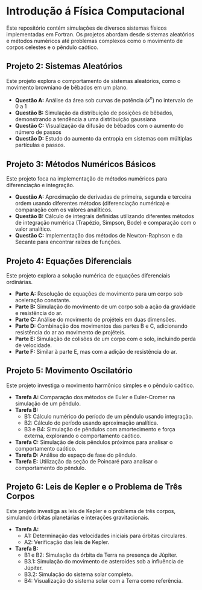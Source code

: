 # Introdução á Física Computacional

Este repositório contém simulações de diversos sistemas físicos implementadas em Fortran. Os projetos abordam desde sistemas aleatórios e métodos numéricos até problemas complexos como o movimento de corpos celestes e o pêndulo caótico.

## Projeto 2: Sistemas Aleatórios

Este projeto explora o comportamento de sistemas aleatórios, como o movimento browniano de bêbados em um plano.

* **Questão A:** Análise da área sob curvas de potência ($x^n$) no intervalo de 0 a 1
* **Questão B:** Simulação da distribuição de posições de bêbados, demonstrando a tendência a uma distribuição gaussiana
* **Questão C:** Visualização da difusão de bêbados com o aumento do número de passos
* **Questão D:** Estudo do aumento da entropia em sistemas com múltiplas partículas e passos.

## Projeto 3: Métodos Numéricos Básicos

Este projeto foca na implementação de métodos numéricos para diferenciação e integração.

* **Questão A:** Aproximação de derivadas de primeira, segunda e terceira ordem usando diferentes métodos (diferenciação numérica) e comparação com os valores analíticos.
* **Questão B:** Cálculo de integrais definidas utilizando diferentes métodos de integração numérica (Trapézio, Simpson, Bode) e comparação com o valor analítico.
* **Questão C:** Implementação dos métodos de Newton-Raphson e da Secante para encontrar raízes de funções.

## Projeto 4: Equações Diferenciais

Este projeto explora a solução numérica de equações diferenciais ordinárias.

* **Parte A:** Resolução de equações de movimento para um corpo sob aceleração constante.
* **Parte B:** Simulação do movimento de um corpo sob a ação da gravidade e resistência do ar.
* **Parte C:** Análise do movimento de projéteis em duas dimensões.
* **Parte D:** Combinação dos movimentos das partes B e C, adicionando resistência do ar ao movimento de projéteis.
* **Parte E:** Simulação de colisões de um corpo com o solo, incluindo perda de velocidade.
* **Parte F:** Similar à parte E, mas com a adição de resistência do ar.

## Projeto 5: Movimento Oscilatório

Este projeto investiga o movimento harmônico simples e o pêndulo caótico.

* **Tarefa A:** Comparação dos métodos de Euler e Euler-Cromer na simulação de um pêndulo.
* **Tarefa B:**
    * B1: Cálculo numérico do período de um pêndulo usando integração.
    * B2: Cálculo do período usando aproximação analítica.
    * B3 e B4: Simulação de pêndulos com amortecimento e força externa, explorando o comportamento caótico.
* **Tarefa C:** Simulação de dois pêndulos próximos para analisar o comportamento caótico.
* **Tarefa D:** Análise do espaço de fase do pêndulo.
* **Tarefa E:** Utilização da seção de Poincaré para analisar o comportamento do pêndulo.

## Projeto 6: Leis de Kepler e o Problema de Três Corpos

Este projeto investiga as leis de Kepler e o problema de três corpos, simulando órbitas planetárias e interações gravitacionais.

* **Tarefa A:**
    * A1: Determinação das velocidades iniciais para órbitas circulares.
    * A2: Verificação das leis de Kepler.
* **Tarefa B:**
    * B1 e B2: Simulação da órbita da Terra na presença de Júpiter.
    * B3.1: Simulação do movimento de asteroides sob a influência de Júpiter.
    * B3.2: Simulação do sistema solar completo.
    * B4: Visualização do sistema solar com a Terra como referência.
